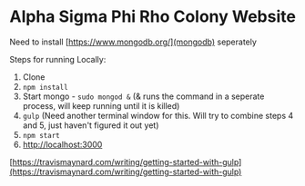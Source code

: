 # Alpha Sigma Phi Rho Colony Website

Need to install  [https://www.mongodb.org/](mongodb) seperately

Steps for running Locally: 

1. Clone
2. `npm install`
3. Start mongo - `sudo mongod &` (& runs the command in a seperate process, will keep running until it is killed)
4. `gulp` (Need another terminal window for this. Will try to combine steps 4 and 5, just haven't figured it out yet)
5. `npm start`
6. [http://localhost:3000](http://localhost:3000)

[https://travismaynard.com/writing/getting-started-with-gulp](https://travismaynard.com/writing/getting-started-with-gulp)
